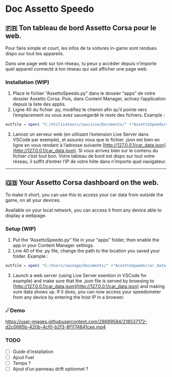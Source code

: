 # Doc Assetto Speedo

## 🇫🇷 Ton tableau de bord Assetto Corsa pour le web.

Pour faire simple et court, les infos de ta voitures in-game sont rendues dispo sur tout tes appareils. 

Dans une page web sur ton réseau, tu peux y accéder depuis n’importe quel appareil connecté à ton réseau qui sait afficher une page web. 

### Installation (WIP)

1. Place le fichier “AssettoSpeedo.py” dans le dossier “apps” de votre dossier Assetto Corsa. Puis, dans Content Manager, activez l’application depuis la liste des applis.
2. Ligne 40 du fichier .py, modifiez le chemin afin qu’il pointe vers l’emplacement ou vous avez sauvegardé le reste des fichiers. Example :

```jsx
outfile = open( "C:/Utilisateurs/saucisse/Documents/" +"AssettoSpeedo/car_data.json", "w")
```

3. Lancez un serveur web (en utilisant l’extension Live Server dans VSCode par exemple), et assurez vous que le fichier .json est bien en ligne en vous rendant à l’adresse suivante [http://127.0.0.1/car_data.json](http://127.0.0.1/car_data.json). Si vous arrivez bien sur le contenu du fichier c’est tout bon. Votre tableau de bord est dispo sur tout votre réseau, il suffit d’entrer l’IP de votre hôte dans n’importe quel navigateur. 


---



## **🇬🇧 Your Assetto Corsa dashboard on the web.**

To make it short, you can use this to access your car data from outside the game, on all your devices.

Available on your local network, you can access it from any device able to display a webpage.

### Setup (WIP)

1. Put the “AssettoSpeedo.py” file in your “apps” folder, then enable the app in your Content Manager settings.
2. Line 40 of the .py file, change the path to the location you saved your folder. Example : 

```jsx
outfile = open( "C:/Users/sausage/Documents/" +"AssettoSpeedo/car_data.json", "w")
```

3. Launch a web server (using Live Server exention in VSCode for example) and make sure that the .json file is served by browsing to [http://127.0.0.1/car_data.json](http://127.0.0.1/car_data.json) and making sure data shows up. If it does, you can now access your speedometer from any device by entering the host IP in a browser.

### ☄Demo

https://user-images.githubusercontent.com/28689584/218537172-d2c0685b-420b-4cf0-b2f3-8f1174841cee.mp4


### TODO

- [ ]  Guide d’installation
- [ ]  Ajout Fuel
- [ ]  Temps ?
- [ ]  Ajout d’un panneau drift optionnel ?
